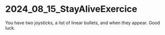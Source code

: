 # 2024_08_15_StayAliveExercice
You have two joysticks, a list of linear bullets, and when they appear. Good luck.
